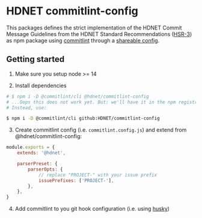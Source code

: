 # HDNET commitlint-config

This packages defines the strict implementation of the HDNET Commit Message Guidelines 
from the HDNET Standard Recommendations 
([HSR-3](https://wiki.hdnet.de/display/OPS/HSR-3%3A+Git+Commit-Messages)) as npm package
using [commitlint](https://commitlint.js.org/) 
through a [shareable config](https://commitlint.js.org/#/concepts-shareable-config). 

## Getting started

1. Make sure you setup node >= 14

2. Install dependencies
```bash
# $ npm i -D @commitlint/cli @hdnet/commitlint-config
# ...Oops this does not work yet. But: we'll have it in the npm registry soon.
# Instead, use:

$ npm i -D @commitlint/cli github:HDNET/commitlint-config
```

3. Create commitlint config (i.e. `commitlint.config.js`) and extend from @hdnet/commitlint-config:
```javascript
module.exports = {
    extends: '@hdnet',

    parserPreset: {
        parserOpts: {
            // replace "PROJECT-" with your issue prefix
            issuePrefixes: ['PROJECT-'],
        },
    },
}
```

4. Add commitlint to you git hook configuration (i.e. using [husky](https://commitlint.js.org/#/guides-local-setup?id=install-husky))
